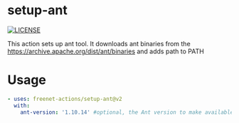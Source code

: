 # setup-ant
[![LICENSE](https://img.shields.io/github/license/freenet-actions/setup-ant)](https://github.com/freenet-actions/setup-ant/blob/main/LICENSE)

This action sets up ant tool. It downloads ant binaries from the https://archive.apache.org/dist/ant/binaries and adds path to PATH


# Usage
```yaml
- uses: freenet-actions/setup-ant@v2
  with:
    ant-version: '1.10.14' #optional, the Ant version to make available on the path (default: 1.10.14)